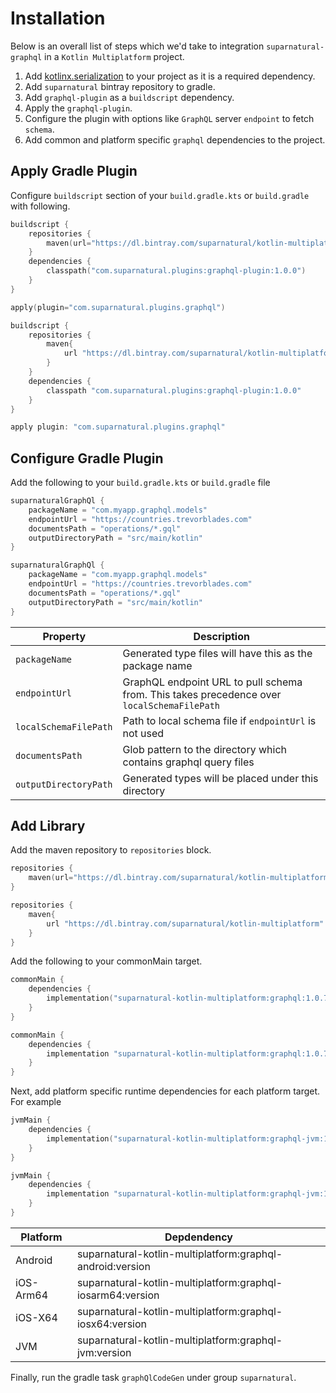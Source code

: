 # Installation



Below is an overall list of steps which we'd take to integration `suparnatural-graphql` in a `Kotlin Multiplatform` project.

1. Add [kotlinx.serialization](https://github.com/Kotlin/kotlinx.serialization#setup) to your project as it is a required dependency.
2. Add `suparnatural` bintray repository to gradle.
3. Add `graphql-plugin` as a `buildscript` dependency.
4. Apply the `graphql-plugin`.
5. Configure the plugin with options like `GraphQL` server `endpoint` to fetch `schema`.
6. Add common and platform specific `graphql` dependencies to the project.

## Apply Gradle Plugin

Configure `buildscript` section of your `build.gradle.kts` or `build.gradle` with following.

```kotlin
buildscript {
    repositories {
        maven(url="https://dl.bintray.com/suparnatural/kotlin-multiplatform")
    }
    dependencies {
        classpath("com.suparnatural.plugins:graphql-plugin:1.0.0")
    }
}

apply(plugin="com.suparnatural.plugins.graphql")
```

```groovy
buildscript {
    repositories {
        maven{
            url "https://dl.bintray.com/suparnatural/kotlin-multiplatform"
        }
    }
    dependencies {
        classpath "com.suparnatural.plugins:graphql-plugin:1.0.0"
    }
}

apply plugin: "com.suparnatural.plugins.graphql"
```

## Configure Gradle Plugin

Add the following to your `build.gradle.kts` or `build.gradle` file

```kotlin
suparnaturalGraphQl {
    packageName = "com.myapp.graphql.models"
    endpointUrl = "https://countries.trevorblades.com"
    documentsPath = "operations/*.gql"
    outputDirectoryPath = "src/main/kotlin"
}
```

```groovy
suparnaturalGraphQl {
    packageName = "com.myapp.graphql.models"
    endpointUrl = "https://countries.trevorblades.com"
    documentsPath = "operations/*.gql"
    outputDirectoryPath = "src/main/kotlin"
}
```

| Property            | Description                                                                                |
|---------------------|--------------------------------------------------------------------------------------------|
| `packageName`         | Generated type files will have this as the package name                                    |
| `endpointUrl`         | GraphQL endpoint URL to pull schema from. This takes precedence over `localSchemaFilePath` |
| `localSchemaFilePath` | Path to local schema file if `endpointUrl` is not used                                     |
| `documentsPath`       | Glob pattern to the directory which contains graphql query files                           |
| `outputDirectoryPath` | Generated types will be placed under this directory                                        |


## Add Library

Add the maven repository to `repositories` block.

```kotlin
repositories {
    maven(url="https://dl.bintray.com/suparnatural/kotlin-multiplatform")
}
```

```groovy
repositories {
    maven{
        url "https://dl.bintray.com/suparnatural/kotlin-multiplatform"
    }
}
```


Add the following to your commonMain target.

```kotlin
commonMain {
    dependencies {
        implementation("suparnatural-kotlin-multiplatform:graphql:1.0.7")
    }
}

```

```groovy
commonMain {
    dependencies {
        implementation "suparnatural-kotlin-multiplatform:graphql:1.0.7"
    }
}
```

Next, add platform specific runtime dependencies for each platform target. For example

```kotlin
jvmMain {
    dependencies {
        implementation("suparnatural-kotlin-multiplatform:graphql-jvm:1.0.7")
    }
}

```

```groovy
jvmMain {
    dependencies {
        implementation "suparnatural-kotlin-multiplatform:graphql-jvm:1.0.7"
    }
}
```

| Platform  | Depdendency                                                  |
|-----------|--------------------------------------------------------------|
| Android   | suparnatural-kotlin-multiplatform:graphql-android:version  |
| iOS-Arm64 | suparnatural-kotlin-multiplatform:graphql-iosarm64:version |
| iOS-X64   | suparnatural-kotlin-multiplatform:graphql-iosx64:version   |
| JVM       | suparnatural-kotlin-multiplatform:graphql-jvm:version      |


Finally, run the gradle task `graphQlCodeGen` under group `suparnatural`.